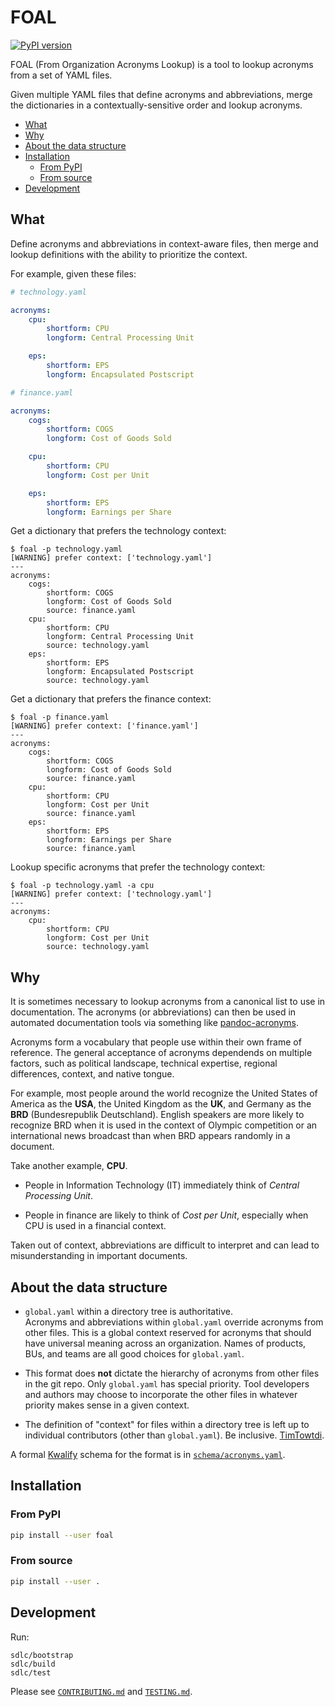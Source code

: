 # FOAL

[![PyPI version](https://badge.fury.io/py/foal.svg)](https://badge.fury.io/py/foal)

FOAL (From Organization Acronyms Lookup) is a tool to lookup acronyms from a set
of YAML files.

Given multiple YAML files that define acronyms and abbreviations, merge the
dictionaries in a contextually-sensitive order and lookup acronyms.

<!--TOC-->

- [What](#what)
- [Why](#why)
- [About the data structure](#about-the-data-structure)
- [Installation](#installation)
  - [From PyPI](#from-pypi)
  - [From source](#from-source)
- [Development](#development)

<!--TOC-->


## What

Define acronyms and abbreviations in context-aware files, then
merge and lookup definitions with the ability to prioritize the context.

For example, given these files:

```yaml
# technology.yaml

acronyms:
    cpu:
        shortform: CPU
        longform: Central Processing Unit

    eps:
        shortform: EPS
        longform: Encapsulated Postscript
```

```yaml
# finance.yaml

acronyms:
    cogs:
        shortform: COGS
        longform: Cost of Goods Sold

    cpu:
        shortform: CPU
        longform: Cost per Unit

    eps:
        shortform: EPS
        longform: Earnings per Share
```

Get a dictionary that prefers the technology context:

```shell
$ foal -p technology.yaml
[WARNING] prefer context: ['technology.yaml']
---
acronyms:
    cogs:
        shortform: COGS
        longform: Cost of Goods Sold
        source: finance.yaml
    cpu:
        shortform: CPU
        longform: Central Processing Unit
        source: technology.yaml
    eps:
        shortform: EPS
        longform: Encapsulated Postscript
        source: technology.yaml
```

Get a dictionary that prefers the finance context:

```shell
$ foal -p finance.yaml
[WARNING] prefer context: ['finance.yaml']
---
acronyms:
    cogs:
        shortform: COGS
        longform: Cost of Goods Sold
        source: finance.yaml
    cpu:
        shortform: CPU
        longform: Cost per Unit
        source: finance.yaml
    eps:
        shortform: EPS
        longform: Earnings per Share
        source: finance.yaml
```

Lookup specific acronyms that prefer the technology context:

```shell
$ foal -p technology.yaml -a cpu
[WARNING] prefer context: ['technology.yaml']
---
acronyms:
    cpu:
        shortform: CPU
        longform: Cost per Unit
        source: technology.yaml
```


## Why

It is sometimes necessary to lookup acronyms from a canonical list to use in
documentation. The acronyms (or abbreviations) can then be used in automated
documentation tools via something like
[pandoc-acronyms](https://github.com/scokobro/pandoc-abbreviations).

Acronyms form a vocabulary that people use within their own frame of reference.
The general acceptance of acronyms dependends on multiple factors, such as
political landscape, technical expertise, regional differences, context, and
native tongue.

For example, most people around the world recognize the United States of America
as the **USA**, the United Kingdom as the **UK**, and Germany as the **BRD**
(Bundesrepublik Deutschland). English speakers are more likely to recognize
BRD when it is used in the context of Olympic competition or an international
news broadcast than when BRD appears randomly in a document.

Take another example, **CPU**.

- People in Information Technology (IT)
  immediately think of _Central Processing Unit_.

- People in finance are likely to think of _Cost per Unit_,
  especially when CPU is used in a financial context.

Taken out of context, abbreviations are difficult to interpret and can lead to
misunderstanding in important documents.


## About the data structure

- `global.yaml` within a directory tree is authoritative.<br/>
  Acronyms and abbreviations within `global.yaml` override acronyms from
  other files. This is a global context reserved for acronyms that should
  have universal meaning across an organization. Names of products,
  BUs, and teams are all good choices for `global.yaml`.

- This format does **not** dictate the hierarchy of acronyms from other files
  in the git repo. Only `global.yaml` has special priority. Tool developers
  and authors may choose to incorporate the other files in whatever priority
  makes sense in a given context.

- The definition of "context" for files within a directory tree is left up
  to individual contributors (other than `global.yaml`). Be inclusive.
  [TimTowtdi](https://en.wikipedia.org/wiki/There%27s_more_than_one_way_to_do_it).

A formal [Kwalify](https://directory.fsf.org/wiki/Kwalify) schema
for the format is in [`schema/acronyms.yaml`](schema/acronyms.yaml).


## Installation

### From PyPI

```bash
pip install --user foal
```

### From source

```bash
pip install --user .
```


## Development

Run:

```shell
sdlc/bootstrap
sdlc/build
sdlc/test
```

Please see [`CONTRIBUTING.md`](CONTRIBUTING.md) and [`TESTING.md`](TESTING.md).
